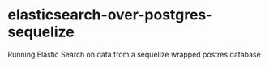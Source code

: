 # elasticsearch-over-postgres-sequelize
 Running Elastic Search on data from a sequelize wrapped postres database

